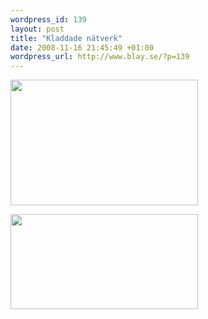 ```yaml
--- 
wordpress_id: 139
layout: post
title: "Kladdade nätverk"
date: 2008-11-16 21:45:49 +01:00
wordpress_url: http://www.blay.se/?p=139
---
```

<a href="http://www.blay.se/wp-content/uploads/2008/11/bild-181.jpg"><img class="alignnone size-medium wp-image-140" title="kladd" src="http://www.blay.se/wp-content/uploads/2008/11/bild-181-300x201.jpg" alt="" width="300" height="201" /></a>

<a href="http://www.blay.se/wp-content/uploads/2008/11/bild-180.jpg"><img class="alignnone size-medium wp-image-141" title="sampl" src="http://www.blay.se/wp-content/uploads/2008/11/bild-180-300x152.jpg" alt="" width="300" height="152" /></a>
